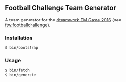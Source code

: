 ## Football Challenge Team Generator

A team generator for the
[4teamwork EM Game 2016](https://emgame2016.4teamwork.ch)
(see
[ftw.footballchallenge](https://github.com/4teamwork/ftw.footballchallenge)).



### Installation

```sh
$ bin/bootstrap
```

### Usage

```sh
$ bin/fetch
$ bin/generate
```
